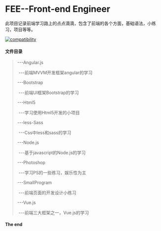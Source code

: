 # FEE--Front-end Engineer
此项目记录前端学习路上的点点滴滴，包含了前端的各个方面，基础语法，小练习，项目等等。

[![compatibility](https://camo.githubusercontent.com/31ac3f0ce805dc34a29b615131caa26cbf4dc127/68747470733a2f2f696d672e736869656c64732e696f2f62616467652f62726f777365722d2532306368726f6d6525323025374325323066697265666f782532302537432532306f706572612532302537432532307361666172692532302537432532306965253230253345253344253230392d6c69676874677265792e737667)](https://FEE--Front-end-Engineer)

#### 文件目录

> ---Angular.js
>
> ​	---前端MVVM开发框架angular的学习
>
> ---Bootstrap
>
> ​	---前端UI框架Bootstrap的学习
>
> ---Html5
>
> ​	---学习使用Html5开发的小项目
>
> ---less-Sass
>
> ​	---Css中less和sass的学习
>
> ---Node.js
>
> ​	---基于javascript的Node.js的学习
>
> ---Photoshop
>
> ​	---学习PS的一些练习，娱乐性为主
>
> ---SmallProgram
>
> ​	---前端页面的开发设计小练习
>
> ---Vue.js
>
> ​	---前端三大框架之一，Vue.js的学习



#### The end
